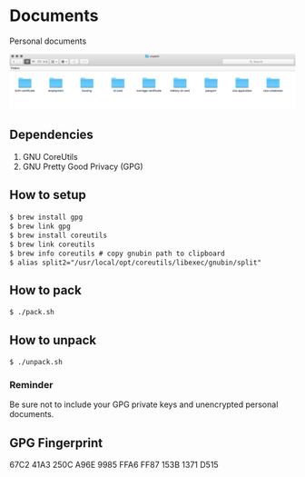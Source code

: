 # Documents
Personal documents

![alt text](https://raw.githubusercontent.com/muminoff/documents/master/screen.png "Personal documents")

## Dependencies
1. GNU CoreUtils
2. GNU Pretty Good Privacy (GPG)

## How to setup
```
$ brew install gpg
$ brew link gpg
$ brew install coreutils
$ brew link coreutils
$ brew info coreutils # copy gnubin path to clipboard
$ alias split2="/usr/local/opt/coreutils/libexec/gnubin/split"
```

## How to pack
```
$ ./pack.sh
```

## How to unpack
```
$ ./unpack.sh
```

### Reminder
Be sure not to include your GPG private keys and unencrypted personal documents.

## GPG Fingerprint
67C2 41A3 250C A96E 9985  FFA6 FF87 153B 1371 D515

